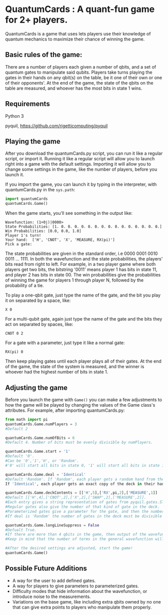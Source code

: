 # QuantumCards : A quant-fun game for 2+ players.
QuantumCards is a game that uses lets players use their knowledge of quantum mechanics to maximize their chance of winning the game.

## Basic rules of the game:
There are a number of players each given a number of qbits, and a set of quantum gates to manipulate said qubits. Players take turns playing the gates in their hands on any qbit(s) on the table, be it one of their own or one of their opponents'. At the end of the game, the state of the qbits on the table are measured, and whoever has the most bits in state 1 wins. 

## Requirements
Python 3

pyquil, https://github.com/rigetticomputing/pyquil

## Playing the game
After you download the quantumCards.py script, you can run it like a regular script, or import it.
Running it like a regular script will allow you to launch right into a game with the default settings.
Importing it will allow you to change some settings in the game, like the number of players, before you launch it.

If you import the game, you can launch it by typing in the interpreter, with quantumCards.py in the `sys.path`:
```python
import quantumCards
quantumCards.Game()
```

When the game starts, you'll see something in the output like:
```
Wavefunction: (1+0j)|0000>
State Probabilities: [1. 0. 0. 0. 0. 0. 0. 0. 0. 0. 0. 0. 0. 0. 0. 0.]
Win Probabilities: [0.0, 0.0, 1.0]
Player 1's turn!
Your hand:  ['H', 'CNOT', 'X', 'MEASURE, RX(pi)']
Pick a gate:
```
The state probabilities are given in the standard order, i.e 0000 0001 0010 0011 ... 1111.
In both the wavefunction and the state probabilities, the players' bits read from right to left. For example, in a two player game where both players get two bits, the bitstring '0011' means player 1 has bits in state 11, and player 2 has bits in state 00.
The win probabilities give the probabilities of winning the game for players 1 through player N, followed by the probability of a tie.

To play a one-qbit gate, just type the name of the gate, and the bit you play it on separated by a space, like:
```
X 0
```
For a multi-qubit gate, again just type the name of the gate and the bits they act on separated by spaces, like:
```
CNOT 0 2
```
For a gate with a parameter, just type it like a normal gate:
```
RX(pi) 0
```

Then keep playing gates until each player plays all of their gates. At the end of the game, the state of the system is measured, and the winner is whoever had the highest number of bits in state 1.

## Adjusting the game
Before you launch the game with `Game()` you can make a few adjustments to how the game will be played by changing the values of the Game class's attributes. For example, after importing quantumCards.py:
```python
from math import pi
quantumCards.Game.numPlayers = 3 
#Default 2

quantumCards.Game.numOfBits = 6
#Default 4. Number of bits must be evenly divisible by numPlayers.

quantumCards.Game.start = '1' 
#Default '0'. 
#Can be '0','1','H', or 'Random'. 
#'0' will start all bits in state 0, '1' will start all bits in state 1, 'H' will apply the H gate to each bit, and 'Random' will apply random gates that are in the deck to each bit.

quantumCards.Game.deal = 'Identical'
#Default 'Random'. If 'Random', each player gets a random hand from the deck. 
If 'Identical', each player gets an exact copy of the deck in their hand.

quantumCards.Game.deckContents = [['H',5],['RX',pi,2],['MEASURE',1]]
#Default [['H',4],['CNOT',2],['X',2],['SWAP',2],['MEASURE',2]]. 
#Each entry gives a string representation of gates from pyquil.gates.STANDARD_GATES, along with MEASURE. 
#Regular gates also give the number of that kind of gate in the deck. 
#Parameterized gates give a parameter for the gate, and then the number of that kind of gate in the deck. 
#If deal is 'Random' the number of gates in the deck must be divisible by the number of players.

quantumCards.Game.longLineSuppress = False
#Defualt True. 
#If there are more than 4 qbits in the game, then output of the wavefunction and state probabilities will be suppressed if True. 
#Keep in mind that the number of terms in the general wavefunction will by 2^n the number of bits, so be careful if you turn this off with a large number bits.

#After the desired settings are adjusted, start the game!
quantumCards.Game()
```

## Possible Future Additions
* A way for the user to add defined gates.
* A way for players to give parameters to parameterized gates.
* Difficulty modes that hide information about the wavefunction, or introduce noise to the measurements.
* Variations on the base game, like including extra qbits owned by no one that can give extra points to players who manipulate them properly. 
